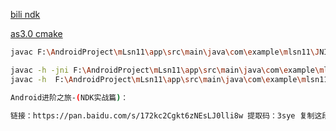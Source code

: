 

[bili ndk](https://www.bilibili.com/video/BV1Ay4y117HV?p=3&spm_id_from=pageDriver&vd_source=ca1d80d51233e3cf364a2104dcf1b743)

[as3.0 cmake](https://blog.csdn.net/laibowon/article/details/79939962)



```sh
javac F:\AndroidProject\mLsn11\app\src\main\java\com\example\mlsn11\JNITest.java

javac -h -jni F:\AndroidProject\mLsn11\app\src\main\java\com\example\mlsn11\JNITest
javac -h  F:\AndroidProject\mLsn11\app\src\main\java\com\example\mlsn11\JNITest
```



```sh
Android进阶之旅-(NDK实战篇)：

链接：https://pan.baidu.com/s/172kc2Cgkt6zNEsLJ0lli8w 提取码：3sye 复制这段内容后打开百度网盘手机App，操作更方便哦--来自百度网盘超级会员V1的分享
```

